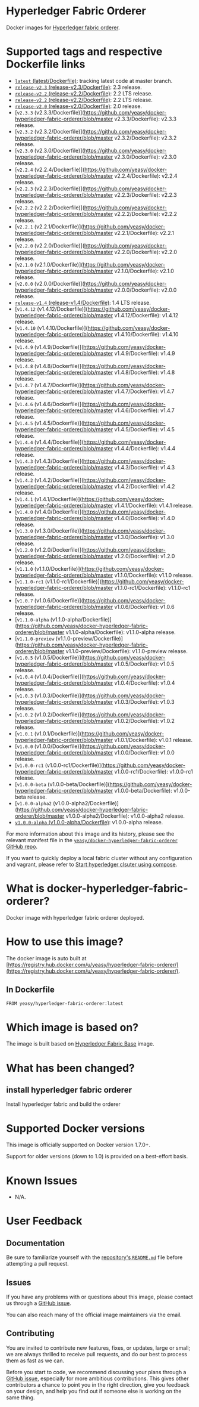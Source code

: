 Hyperledger Fabric Orderer
===
Docker images for [Hyperledger fabric orderer](https://github.com/hyperledger/fabric).

# Supported tags and respective Dockerfile links

* [`latest` (latest/Dockerfile)](https://github.com/yeasy/docker-hyperledger-fabric-orderer/blob/master/Dockerfile): tracking latest code at master branch.
* [`release-v2.3` (release-v2.3/Dockerfile)](https://github.com/yeasy/docker-hyperledger-fabric-orderer/blob/master/release-v2.3/Dockerfile): 2.3 release.
* [`release-v2.2` (release-v2.2/Dockerfile)](https://github.com/yeasy/docker-hyperledger-fabric-orderer/blob/master/release-v2.2/Dockerfile): 2.2 LTS release.
* [`release-v2.2` (release-v2.2/Dockerfile)](https://github.com/yeasy/docker-hyperledger-fabric-orderer/blob/master/release-v2.2/Dockerfile): 2.2 LTS release.
* [`release-v2.0` (release-v2.0/Dockerfile)](https://github.com/yeasy/docker-hyperledger-fabric-orderer/blob/master/release-v2.0/Dockerfile): 2.0 release.
* [`v2.3.3` (v2.3.3/Dockerfile)](https://github.com/yeasy/docker-hyperledger-fabric-orderer/blob/master v2.3.3/Dockerfile): v2.3.3 release.
* [`v2.3.2` (v2.3.2/Dockerfile)](https://github.com/yeasy/docker-hyperledger-fabric-orderer/blob/master v2.3.2/Dockerfile): v2.3.2 release.
* [`v2.3.0` (v2.3.0/Dockerfile)](https://github.com/yeasy/docker-hyperledger-fabric-orderer/blob/master v2.3.0/Dockerfile): v2.3.0 release.
* [`v2.2.4` (v2.2.4/Dockerfile)](https://github.com/yeasy/docker-hyperledger-fabric-orderer/blob/master v2.2.4/Dockerfile): v2.2.4 release.
* [`v2.2.3` (v2.2.3/Dockerfile)](https://github.com/yeasy/docker-hyperledger-fabric-orderer/blob/master v2.2.3/Dockerfile): v2.2.3 release.
* [`v2.2.2` (v2.2.2/Dockerfile)](https://github.com/yeasy/docker-hyperledger-fabric-orderer/blob/master v2.2.2/Dockerfile): v2.2.2 release.
* [`v2.2.1` (v2.2.1/Dockerfile)](https://github.com/yeasy/docker-hyperledger-fabric-orderer/blob/master v2.2.1/Dockerfile): v2.2.1 release.
* [`v2.2.0` (v2.2.0/Dockerfile)](https://github.com/yeasy/docker-hyperledger-fabric-orderer/blob/master v2.2.0/Dockerfile): v2.2.0 release.
* [`v2.1.0` (v2.1.0/Dockerfile)](https://github.com/yeasy/docker-hyperledger-fabric-orderer/blob/master v2.1.0/Dockerfile): v2.1.0 release.
* [`v2.0.0` (v2.0.0/Dockerfile)](https://github.com/yeasy/docker-hyperledger-fabric-orderer/blob/master v2.0.0/Dockerfile): v2.0.0 release.
* [`release-v1.4` (release-v1.4/Dockerfile)](https://github.com/yeasy/docker-hyperledger-fabric-orderer/blob/master/release-v1.4/Dockerfile): 1.4 LTS release.
* [`v1.4.12` (v1.4.12/Dockerfile)](https://github.com/yeasy/docker-hyperledger-fabric-orderer/blob/master v1.4.12/Dockerfile): v1.4.12 release.
* [`v1.4.10` (v1.4.10/Dockerfile)](https://github.com/yeasy/docker-hyperledger-fabric-orderer/blob/master v1.4.10/Dockerfile): v1.4.10 release.
* [`v1.4.9` (v1.4.9/Dockerfile)](https://github.com/yeasy/docker-hyperledger-fabric-orderer/blob/master v1.4.9/Dockerfile): v1.4.9 release.
* [`v1.4.8` (v1.4.8/Dockerfile)](https://github.com/yeasy/docker-hyperledger-fabric-orderer/blob/master v1.4.8/Dockerfile): v1.4.8 release.
* [`v1.4.7` (v1.4.7/Dockerfile)](https://github.com/yeasy/docker-hyperledger-fabric-orderer/blob/master v1.4.7/Dockerfile): v1.4.7 release.
* [`v1.4.6` (v1.4.6/Dockerfile)](https://github.com/yeasy/docker-hyperledger-fabric-orderer/blob/master v1.4.6/Dockerfile): v1.4.7 release.
* [`v1.4.5` (v1.4.5/Dockerfile)](https://github.com/yeasy/docker-hyperledger-fabric-orderer/blob/master v1.4.5/Dockerfile): v1.4.5 release.
* [`v1.4.4` (v1.4.4/Dockerfile)](https://github.com/yeasy/docker-hyperledger-fabric-orderer/blob/master v1.4.4/Dockerfile): v1.4.4 release.
* [`v1.4.3` (v1.4.3/Dockerfile)](https://github.com/yeasy/docker-hyperledger-fabric-orderer/blob/master v1.4.3/Dockerfile): v1.4.3 release.
* [`v1.4.2` (v1.4.2/Dockerfile)](https://github.com/yeasy/docker-hyperledger-fabric-orderer/blob/master v1.4.2/Dockerfile): v1.4.2 release.
* [`v1.4.1` (v1.4.1/Dockerfile)](https://github.com/yeasy/docker-hyperledger-fabric-orderer/blob/master v1.4.1/Dockerfile): v1.4.1 release.
* [`v1.4.0` (v1.4.0/Dockerfile)](https://github.com/yeasy/docker-hyperledger-fabric-orderer/blob/master v1.4.0/Dockerfile): v1.4.0 release.
* [`v1.3.0` (v1.3.0/Dockerfile)](https://github.com/yeasy/docker-hyperledger-fabric-orderer/blob/master v1.3.0/Dockerfile): v1.3.0 release.
* [`v1.2.0` (v1.2.0/Dockerfile)](https://github.com/yeasy/docker-hyperledger-fabric-orderer/blob/master v1.2.0/Dockerfile): v1.2.0 release.
* [`v1.1.0` (v1.1.0/Dockerfile)](https://github.com/yeasy/docker-hyperledger-fabric-orderer/blob/master v1.1.0/Dockerfile): v1.1.0 release.
* [`v1.1.0-rc1` (v1.1.0-rc1/Dockerfile)](https://github.com/yeasy/docker-hyperledger-fabric-orderer/blob/master v1.1.0-rc1/Dockerfile): v1.1.0-rc1 release.
* [`v1.0.7` (v1.0.6/Dockerfile)](https://github.com/yeasy/docker-hyperledger-fabric-orderer/blob/master v1.0.6/Dockerfile): v1.0.6 release.
* [`v1.1.0-alpha` (v1.1.0-alpha/Dockerfile)](https://github.com/yeasy/docker-hyperledger-fabric-orderer/blob/master v1.1.0-alpha/Dockerfile): v1.1.0-alpha release.
* [`v1.1.0-preview` (v1.1.0-preview/Dockerfile)](https://github.com/yeasy/docker-hyperledger-fabric-orderer/blob/master v1.1.0-preview/Dockerfile): v1.1.0-preview release.
* [`v1.0.5` (v1.0.5/Dockerfile)](https://github.com/yeasy/docker-hyperledger-fabric-orderer/blob/master v1.0.5/Dockerfile): v1.0.5 release.
* [`v1.0.4` (v1.0.4/Dockerfile)](https://github.com/yeasy/docker-hyperledger-fabric-orderer/blob/master v1.0.4/Dockerfile): v1.0.4 release.
* [`v1.0.3` (v1.0.3/Dockerfile)](https://github.com/yeasy/docker-hyperledger-fabric-orderer/blob/master v1.0.3/Dockerfile): v1.0.3 release.
* [`v1.0.2` (v1.0.2/Dockerfile)](https://github.com/yeasy/docker-hyperledger-fabric-orderer/blob/master v1.0.2/Dockerfile): v1.0.2 release.
* [`v1.0.1` (v1.0.1/Dockerfile)](https://github.com/yeasy/docker-hyperledger-fabric-orderer/blob/master v1.0.1/Dockerfile): v1.0.1 release.
* [`v1.0.0` (v1.0.0/Dockerfile)](https://github.com/yeasy/docker-hyperledger-fabric-orderer/blob/master v1.0.0/Dockerfile): v1.0.0 release.
* [`v1.0.0-rc1` (v1.0.0-rc1/Dockerfile)](https://github.com/yeasy/docker-hyperledger-fabric-orderer/blob/master v1.0.0-rc1/Dockerfile): v1.0.0-rc1 release.
* [`v1.0.0-beta` (v1.0.0-beta/Dockerfile)](https://github.com/yeasy/docker-hyperledger-fabric-orderer/blob/master v1.0.0-beta/Dockerfile): v1.0.0-beta release.
* [`v1.0.0-alpha2` (v1.0.0-alpha2/Dockerfile)](https://github.com/yeasy/docker-hyperledger-fabric-orderer/blob/master v1.0.0-alpha2/Dockerfile): v1.0.0-alpha2 release.
* [`v1.0.0-alpha` (v1.0.0-alpha/Dockerfile)](https://github.com/yeasy/docker-hyperledger-fabric-orderer/blob/master/v1.0.0-alpha/Dockerfile): v1.0.0-alpha release.

For more information about this image and its history, please see the relevant manifest file in the [`yeasy/docker-hyperledger-fabric-orderer` GitHub repo](https://github.com/yeasy/docker-hyperledger-fabric-orderer).

If you want to quickly deploy a local fabric cluster without any configuration and vagrant, please refer to [Start hyperledger clsuter using compose](https://github.com/yeasy/docker-compose-files#hyperledger_fabric).

# What is docker-hyperledger-fabric-orderer?
Docker image with hyperledger fabric orderer deployed. 

# How to use this image?
The docker image is auto built at [https://registry.hub.docker.com/u/yeasy/hyperledger-fabric-orderer/](https://registry.hub.docker.com/u/yeasy/hyperledger-fabric-orderer/).

## In Dockerfile
```sh
FROM yeasy/hyperledger-fabric-orderer:latest
```

# Which image is based on?
The image is built based on [Hyperledger Fabric Base](https://hub.docker.com/r/yeasy/hyperledger-fabric-base) image.

# What has been changed?
## install hyperledger fabric orderer
Install hyperledger fabric and build the orderer 

# Supported Docker versions
This image is officially supported on Docker version 1.7.0+.

Support for older versions (down to 1.0) is provided on a best-effort basis.

# Known Issues
* N/A.

# User Feedback
## Documentation
Be sure to familiarize yourself with the [repository's `README.md`](https://github.com/yeasy/docker-hyperledger-fabric-orderer/blob/master/README.md) file before attempting a pull request.

## Issues
If you have any problems with or questions about this image, please contact us through a [GitHub issue](https://github.com/yeasy/docker-hyperledger-fabric-orderer/issues).

You can also reach many of the official image maintainers via the email.

## Contributing

You are invited to contribute new features, fixes, or updates, large or small; we are always thrilled to receive pull requests, and do our best to process them as fast as we can.

Before you start to code, we recommend discussing your plans through a [GitHub issue](https://github.com/yeasy/docker-hyperledger-fabric-orderer/issues), especially for more ambitious contributions. This gives other contributors a chance to point you in the right direction, give you feedback on your design, and help you find out if someone else is working on the same thing.
